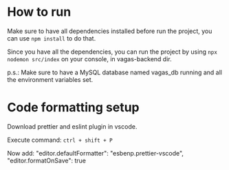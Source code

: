 # How to run

Make sure to have all dependencies installed before run the project, you can use `npm install` to do that.

Since you have all the dependencies, you can run the project by using `npx nodemon src/index` on your console, in vagas-backend dir.

p.s.: Make sure to have a MySQL database named vagas_db running and all the environment variables set.
<!---
# API endpoints

These endpoints will be used to consult, analyze and update informations on the application in IC's jobs base
--->
# Code formatting setup

Download prettier and eslint plugin in vscode.

Execute command: `ctrl + shift + P`

Now add: "editor.defaultFormatter": "esbenp.prettier-vscode", "editor.formatOnSave": true
<!---
## GET

`url` [/usuarios](#get-usuarios) <br/>
`url` [/vagas](#get-vagas) <br/>

## POST

`url` [/usuarios](#post-usuarios)<br/>
`url` [/usuarios/login](#post-usuarioslogin)<br/>
`url` [/vagas](#post-vagas) <br/>

---

### GET /usuarios

**Response**

|        Name |  Type  | Description                              |
| ----------: | :----: | ---------------------------------------- |
|        `id` |  int   | The user's identification code           |
|      `name` | string | The user's name                          |
|     `email` | string | The user's email                         |
|  `password` | string | The user's password to sign in           |
| `createdAt` |  date  | The date of the job's record creation    |
| `updatedAt` |  date  | The date of the last job's record update |

**Example**

```
{
      "id: 1,
      "name": "Vinicius",
      "email": "viniciuskevitzz@gmail.com",
      "password": "lQacNBFz2Z7HoUkN&OXVV8eSGvCbmqGb!1q",
      "createdAt": "2022-03-23T16:36:05.000Z",
      "updatedAt": "2022-03-24T16:36:05.000Z",
}
```

---

### GET /vagas

**Parameters**

|           Name | Required |  Type  | Description                                                                                                        |
| -------------: | :------: | :----: | ------------------------------------------------------------------------------------------------------------------ |
|         `type` | optional | string | Shows you the type of the job... Internship, junior, full or senior                                                |
|         `site` | optional | string | Tells you the city where you will work <br/><br/> In case of home office, tells you the city your team is alocated |
|     `workload` | optional |  int   | Your weekly workload                                                                                               |
|   `scholarity` | optional | string | The minimum scholarity required fot the job                                                                        |
|       `filter` | optional | string | Filter will search in both description and title                                                                   |
|          `min` | optional | float  | Lower bound of salary (must have `max` parameter too work)                                                         |
|          `max` | optional | float  | Upper bound of salary (must have `min` parameter too work)                                                         |
| `itemsPerPage` | optional |  int   | The number of items you want to see in a single page                                                               |
|   `pageNumber` | optional |  int   | The page number                                                                                                    |
|    `createdAt` | optional |  date  | The date of the job's record creation                                                                              |

**Response**

|           Name |  Type  | Description                                                                                                        |
| -------------: | :----: | ------------------------------------------------------------------------------------------------------------------ |
|        `count` |  int   | Counts the amount of data from database that matches with the requisition query (not based on pagination)          |
|         `rows` | array  | Contains the data from database that matches with requisition query                                                |
|           `id` |  int   | The id of the job                                                                                                  |
|  `description` | string | Explains the job's requirements                                                                                    |
|   `scholarity` | string | The minimum scholarity required fot the job                                                                        |
|        `title` | string | A little 'spoiler' of the job's requirement                                                                        |
|         `type` | string | Shows you the type of the job... Internship, junior, full or senior                                                |
|         `site` | string | Tells you the city where you will work <br/><br/> In case of home office, tells you the city your team is alocated |
|     `workload` |  int   | Your weekly workload                                                                                               |
|       `salary` | float  | The monthly wage offer                                                                                             |
|   `endingDate` |  date  | Deadline for the job in the database (default: 3 weeks, 6 months max)                                              |
| `startingDate` |  date  | When the job starts                                                                                                |
|    `createdAt` |  date  | The date of the job's record creation                                                                              |
|    `updatedAt` |  date  | The date of the last job's record update                                                                           |
|       `userId` |  int   | The job's identification code                                                                                      |
|         `user` | object | Contains information about job's creator                                                                           |
|    `user.name` | string | Name of the creator of the job                                                                                     |
|   `user.email` | string | Email of the creator of the job                                                                                    |

**Example**

```
// {url}/vagas?site=Salvador&workload=40
{   count": 2,
    "rows: ": [
      {
               "id": 1
               "description: "Vaga programador júnior com pelo menos 1 ano de experiência, na Vini LTDA",
               "scholarity": "Ensino médio completo",
               "title": "Vaga para backend python",
               "type": "Júnior",
               "site": "Salvador-BA",
               "workload": "40",
               "salary": "2970",
               "endingDate": "2022-03-23",
               "startingDate": "2021-11-15",
               "createdAt" : "2022-06-01T16:36:05.000Z",
               "updatedAt": "2022-06-01T16:36:05.000Z",
               "userId": "1",
               "user": {
                  "name": "Vinicius Andrade",
                  "email": "vini@vini.ltda"
               }
       }
       {
               "id": 2
               "description: "Vaga programador sênior com pelo menos 5 anos de experiência, na Natan LTDA",
               "scolarity": "Ensino superior completo",
               "title": "Vaga para backend php",
               "type": "Júnior",
               "site": "Salvador-BA",
               "workload": "40",
               "salary": "10000",
               "endingDate": "2022-06-01",
               "startingDate": "2022-01-16",
               "createdAt" : "2022-06-01T16:36:05.000Z",
               "updatedAt": "2022-06-01T16:36:05.000Z",
               "userId": "2",
                "user": {
                  "name": "Natan Moura",
                  "email": "natan@ntan.ltda"
               }
       }
 }
```

---

### POST /usuarios

**Body**

|       Name |   Type   | Required | Description                    |
| ---------: | :------: | :------: | ------------------------------ |
|     `name` | required |  string  | The user's name                |
|    `email` | required |  string  | The user's email               |
| `password` | required |  string  | The user's password to sign in |

**Response**

```
{
      {
      "token": "string with random token",
       }
    or
       {
       "message": "Erro",
       }
 }
```

---

### POST /usuarios/login

**Body**

|       Name |   Type   | Required | Description                    |
| ---------: | :------: | :------: | ------------------------------ |
|    `email` | required |  string  | The user's email               |
| `password` | required |  string  | The user's password to sign in |

**Response**

|    Name |  Type  | Description                                             |
| ------: | :----: | ------------------------------------------------------- |
| `token` | string | Random token to verify user access (expires in 2 hours) |

**Response**

```
{
      {
      "token": "string with random token",
       }
    or
       {
       "message": "Erro",
       }
 }
```

---

### POST /vagas

**Body**

|           Name | Required |  Type  | Description                                                                                                        |
| -------------: | :------: | :----: | ------------------------------------------------------------------------------------------------------------------ |
|  `description` | required | string | Explains the job's requirements                                                                                    |
|        `title` | required | string | A little 'spoiler' of the job's requirement                                                                        |
|         `type` | required | string | Shows you the type of the job... Internship, junior, full or senior                                                |
|         `site` | required | string | Tells you the city where you will work <br/><br/> In case of home office, tells you the city your team is alocated |
|     `workload` | required |  int   | Your weekly workload                                                                                               |
|       `salary` | required | float  | The monthly wage offer                                                                                             |
|   `endingDate` | required |  date  | Deadline for the job in the database (default: 3 weeks, 6 months max)                                              |
| `startingDate` | required |  date  | When the job starts                                                                                                |
|   `scholarity` | required | string | The minimum scholarity required fot the job                                                                        |
|       `userId` | required |  int   | the job's identification code                                                                                      |

**Response**

```
{
      {
      "message": "Vaga criada",
       }
    or
       {
       "message": "Erro",
       }
 }
```

---
--->

